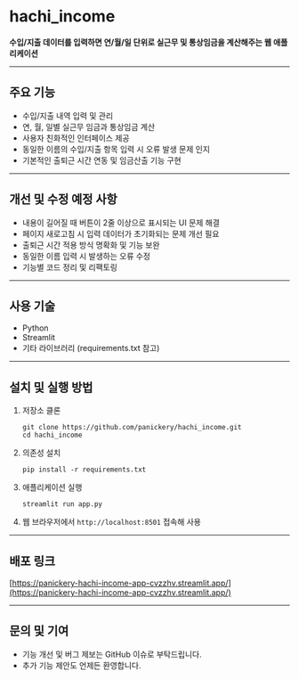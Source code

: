 # hachi_income

**수입/지출 데이터를 입력하면 연/월/일 단위로 실근무 및 통상임금을 계산해주는 웹 애플리케이션**

---

## 주요 기능

- 수입/지출 내역 입력 및 관리
- 연, 월, 일별 실근무 임금과 통상임금 계산
- 사용자 친화적인 인터페이스 제공
- 동일한 이름의 수입/지출 항목 입력 시 오류 발생 문제 인지
- 기본적인 출퇴근 시간 연동 및 임금산출 기능 구현

---

## 개선 및 수정 예정 사항

- 내용이 길어질 때 버튼이 2줄 이상으로 표시되는 UI 문제 해결
- 페이지 새로고침 시 입력 데이터가 초기화되는 문제 개선 필요
- 출퇴근 시간 적용 방식 명확화 및 기능 보완
- 동일한 이름 입력 시 발생하는 오류 수정
- 기능별 코드 정리 및 리팩토링

---

## 사용 기술

- Python
- Streamlit
- 기타 라이브러리 (requirements.txt 참고)

---

## 설치 및 실행 방법

1. 저장소 클론

    ```
    git clone https://github.com/panickery/hachi_income.git
    cd hachi_income
    ```

2. 의존성 설치

    ```
    pip install -r requirements.txt
    ```

3. 애플리케이션 실행

    ```
    streamlit run app.py
    ```

4. 웹 브라우저에서 `http://localhost:8501` 접속해 사용

---

## 배포 링크

[https://panickery-hachi-income-app-cvzzhv.streamlit.app/](https://panickery-hachi-income-app-cvzzhv.streamlit.app/)

---

## 문의 및 기여

- 기능 개선 및 버그 제보는 GitHub 이슈로 부탁드립니다.
- 추가 기능 제안도 언제든 환영합니다.
